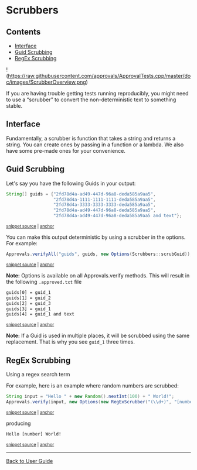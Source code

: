 <!--
GENERATED FILE - DO NOT EDIT
This file was generated by [MarkdownSnippets](https://github.com/SimonCropp/MarkdownSnippets).
Source File: /approvaltests/docs/mdsource/Scrubbers.source.md
To change this file edit the source file and then run MarkdownSnippets.
-->

<a id="top"></a>

# Scrubbers

<!-- toc -->
## Contents

  * [Interface](#interface)
  * [Guid Scrubbing](#guid-scrubbing)
  * [RegEx Scrubbing](#regex-scrubbing)<!-- endtoc -->

!(https://raw.githubusercontent.com/approvals/ApprovalTests.cpp/master/doc/images/ScrubberOverview.png)

If you are having trouble getting tests running reproducibly, you might need to use a “scrubber” to convert the non-deterministic text to something stable.

## Interface

Fundamentally, a scrubber is function that takes a string and returns a string. 
You can create ones by passing in a function or a lambda. 
We also have some pre-made ones for your convenience.


## Guid Scrubbing

Let's say you have the following Guids in your output:
<!-- snippet: guid-scrubbing-1 -->
<a id='snippet-guid-scrubbing-1'/></a>
```java
String[] guids = {"2fd78d4a-ad49-447d-96a8-deda585a9aa5",
                  "2fd78d4a-1111-1111-1111-deda585a9aa5",
                  "2fd78d4a-3333-3333-3333-deda585a9aa5",
                  "2fd78d4a-ad49-447d-96a8-deda585a9aa5",
                  "2fd78d4a-ad49-447d-96a8-deda585a9aa5 and text"};
```
<sup><a href='/approvaltests-tests/src/test/java/org/approvaltests/scrubbers/ScrubberTest.java#L31-L37' title='File snippet `guid-scrubbing-1` was extracted from'>snippet source</a> | <a href='#snippet-guid-scrubbing-1' title='Navigate to start of snippet `guid-scrubbing-1`'>anchor</a></sup>
<!-- endsnippet -->
You can make this output deterministic by using a scrubber in the options.
For example:
<!-- snippet: guid-scrubbing-2 -->
<a id='snippet-guid-scrubbing-2'/></a>
```java
Approvals.verifyAll("guids", guids, new Options(Scrubbers::scrubGuid));
```
<sup><a href='/approvaltests-tests/src/test/java/org/approvaltests/scrubbers/ScrubberTest.java#L38-L40' title='File snippet `guid-scrubbing-2` was extracted from'>snippet source</a> | <a href='#snippet-guid-scrubbing-2' title='Navigate to start of snippet `guid-scrubbing-2`'>anchor</a></sup>
<!-- endsnippet -->
**Note:** Options is available on all Approvals.verify methods.
This will result in the following `.approved.txt` file
<!-- snippet: /src/test/java/org/approvaltests/scrubbers/ScrubberTest.scrubGuids.approved.txt -->
<a id='snippet-/src/test/java/org/approvaltests/scrubbers/ScrubberTest.scrubGuids.approved.txt'/></a>
```txt
guids[0] = guid_1
guids[1] = guid_2
guids[2] = guid_3
guids[3] = guid_1
guids[4] = guid_1 and text
```
<sup><a href='/approvaltests-tests/src/test/java/org/approvaltests/scrubbers/ScrubberTest.scrubGuids.approved.txt#L1-L5' title='File snippet `/src/test/java/org/approvaltests/scrubbers/ScrubberTest.scrubGuids.approved.txt` was extracted from'>snippet source</a> | <a href='#snippet-/src/test/java/org/approvaltests/scrubbers/ScrubberTest.scrubGuids.approved.txt' title='Navigate to start of snippet `/src/test/java/org/approvaltests/scrubbers/ScrubberTest.scrubGuids.approved.txt`'>anchor</a></sup>
<!-- endsnippet -->
**Note:** If a Guid is used in multiple places, it will be scrubbed using the same replacement.
That is why you see `guid_1` three times.

## RegEx Scrubbing

Using a regex search term

For example, here is an example where random numbers are scrubbed:
<!-- snippet: scrub-regex-example -->
<a id='snippet-scrub-regex-example'/></a>
```java
String input = "Hello " + new Random().nextInt(100) + " World!";
Approvals.verify(input, new Options(new RegExScrubber("(\\d+)", "[number]")));
```
<sup><a href='/approvaltests/src/test/java/org/approvaltests/scrubbers/RegExScrubberTest.java#L14-L17' title='File snippet `scrub-regex-example` was extracted from'>snippet source</a> | <a href='#snippet-scrub-regex-example' title='Navigate to start of snippet `scrub-regex-example`'>anchor</a></sup>
<!-- endsnippet -->
producing
<!-- snippet: /src/test/java/org/approvaltests/scrubbers/RegExScrubberTest.name.approved.txt -->
<a id='snippet-/src/test/java/org/approvaltests/scrubbers/RegExScrubberTest.name.approved.txt'/></a>
```txt
Hello [number] World!
```
<sup><a href='/approvaltests/src/test/java/org/approvaltests/scrubbers/RegExScrubberTest.name.approved.txt#L1-L1' title='File snippet `/src/test/java/org/approvaltests/scrubbers/RegExScrubberTest.name.approved.txt` was extracted from'>snippet source</a> | <a href='#snippet-/src/test/java/org/approvaltests/scrubbers/RegExScrubberTest.name.approved.txt' title='Navigate to start of snippet `/src/test/java/org/approvaltests/scrubbers/RegExScrubberTest.name.approved.txt`'>anchor</a></sup>
<!-- endsnippet -->

---

[Back to User Guide](README.md#top)
